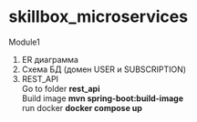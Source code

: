 # skillbox_microservices

Module1

1. ER диаграмма
2. Схема БД (домен USER и SUBSCRIPTION)
3. REST_API<br />
    Go to folder **rest_api**<br />
    Build image **mvn spring-boot:build-image**<br />
    run docker **docker compose up**
    